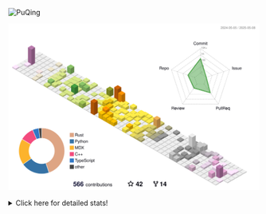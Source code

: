 ![PuQing](https://user-images.githubusercontent.com/27223114/171565019-9a56fae6-b08b-421f-99db-7e830da42371.png)

![](./profile-3d-contrib/profile-season-animate.svg)

<details>
<summary>Click here for detailed stats!</summary>

<!--START_SECTION:waka-->
![Lines of code](https://img.shields.io/badge/From%20Hello%20World%20I%27ve%20Written-2.0%20million%20lines%20of%20code-blue)

**🐱 My GitHub Data** 

> 📦 442.4 kB Used in GitHub's Storage 
 > 
> 🚫 Not Opted to Hire
 > 
> 📜 33 Public Repositories 
 > 
> 🔑 34 Private Repositories 
 > 
**I'm an Early 🐤** 

```text
🌞 Morning                780 commits         ██░░░░░░░░░░░░░░░░░░░░░░░   09.19 % 
🌆 Daytime                3605 commits        ███████████░░░░░░░░░░░░░░   42.49 % 
🌃 Evening                1937 commits        ██████░░░░░░░░░░░░░░░░░░░   22.83 % 
🌙 Night                  2162 commits        ██████░░░░░░░░░░░░░░░░░░░   25.48 % 
```


📊 **This Week I Spent My Time On** 

```text
💬 Programming Languages: 
Other                    14 hrs 35 mins      █████████████░░░░░░░░░░░░   52.20 % 
Python                   10 hrs 10 mins      █████████░░░░░░░░░░░░░░░░   36.39 % 
TeX                      55 mins             █░░░░░░░░░░░░░░░░░░░░░░░░   03.34 % 
Typst                    44 mins             █░░░░░░░░░░░░░░░░░░░░░░░░   02.62 % 
Julia                    23 mins             ░░░░░░░░░░░░░░░░░░░░░░░░░   01.39 % 

🔥 Editors: 
VS Code                  11 hrs 59 mins      ███████████░░░░░░░░░░░░░░   42.92 % 
Arc                      10 hrs 34 mins      █████████░░░░░░░░░░░░░░░░   37.81 % 
Ghostty                  2 hrs 44 mins       ██░░░░░░░░░░░░░░░░░░░░░░░   09.79 % 
Telegram                 1 hr 26 mins        █░░░░░░░░░░░░░░░░░░░░░░░░   05.16 % 
NetEaseMusic             38 mins             █░░░░░░░░░░░░░░░░░░░░░░░░   02.28 % 

💻 Operating System: 
Mac                      17 hrs 19 mins      ███████████████░░░░░░░░░░   61.95 % 
WSL                      8 hrs 1 min         ███████░░░░░░░░░░░░░░░░░░   28.70 % 
Linux                    2 hrs 36 mins       ██░░░░░░░░░░░░░░░░░░░░░░░   09.35 % 
```


<!--END_SECTION:waka-->
</details>
